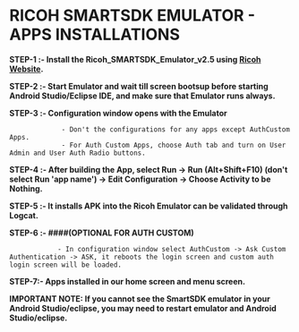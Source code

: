 # RICOH SMARTSDK EMULATOR - APPS INSTALLATIONS 
**STEP-1 :- Install the Ricoh_SMARTSDK_Emulator_v2.5 using [Ricoh Website](file://192.168.12.10/RnD/SDKs/Ricoh/RXOP/SmartSdk_DevKit_R1709_Update1/doc/en/tool/450-01-0100.htm?null).**

**STEP-2 :- Start Emulator and wait till screen bootsup before starting Android Studio/Eclipse IDE, and make sure that Emulator runs always.**

**STEP-3 :- Configuration window opens with the Emulator** 
                 
                 - Don't the configurations for any apps except AuthCustom Apps.
                 - For Auth Custom Apps, choose Auth tab and turn on User Admin and User Auth Radio buttons.
                 
**STEP-4 :- After building the App, select Run -> Run (Alt+Shift+F10) (don't select Run 'app name') -> Edit Configuration -> Choose Activity to be Nothing.**

**STEP-5 :- It installs APK into the Ricoh Emulator can be validated through Logcat.** 

**STEP-6 :- ####(OPTIONAL FOR AUTH CUSTOM)**  

                - In configuration window select AuthCustom -> Ask Custom Authentication -> ASK, it reboots the login screen and custom auth login screen will be loaded.
                
**STEP-7:- Apps installed in our home screen and menu screen.**

**IMPORTANT NOTE: If you cannot see the SmartSDK emulator in your Android Studio/eclipse, you may need to restart emulator and Android Studio/eclipse.**


                
                
